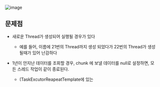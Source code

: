![image](https://github.com/ByeonChanHO/Back_End_Study/assets/38696775/077c8b8a-1114-49d4-8a2e-ed820a28fe8d)


## 문제점
+ 새로운 Thread가 생성되어 실행될 경우가 있다
  + 예를 들어, 이름에 21번의 Thread까지 생성 되었다가 22번의 Thread가 생성될때가 있어 난감하다

+ 1년이 안지난 데이터를 조회할 경우, chunk 에 보낼 데이터를 null로 설정하면, 모든 스레드 작업이 같이 종료된다.
  + (TaskExcutorReapeatTemplate에 있는 
